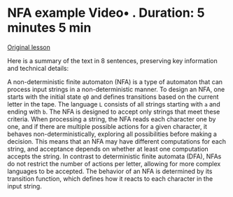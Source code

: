 # NFA example Video• . Duration: 5 minutes 5 min

[Original lesson](https://www.coursera.org/learn/uol-fundamentals-of-computer-science/lecture/5KaQt/nfa-example)

Here is a summary of the text in 8 sentences, preserving key information and technical details:

A non-deterministic finite automaton (NFA) is a type of automaton that can process input strings in a non-deterministic manner. To design an NFA, one starts with the initial state `q0` and defines transitions based on the current letter in the tape. The language `L` consists of all strings starting with `a` and ending with `b`. The NFA is designed to accept only strings that meet these criteria. When processing a string, the NFA reads each character one by one, and if there are multiple possible actions for a given character, it behaves non-deterministically, exploring all possibilities before making a decision. This means that an NFA may have different computations for each string, and acceptance depends on whether at least one computation accepts the string. In contrast to deterministic finite automata (DFA), NFAs do not restrict the number of actions per letter, allowing for more complex languages to be accepted. The behavior of an NFA is determined by its transition function, which defines how it reacts to each character in the input string.

